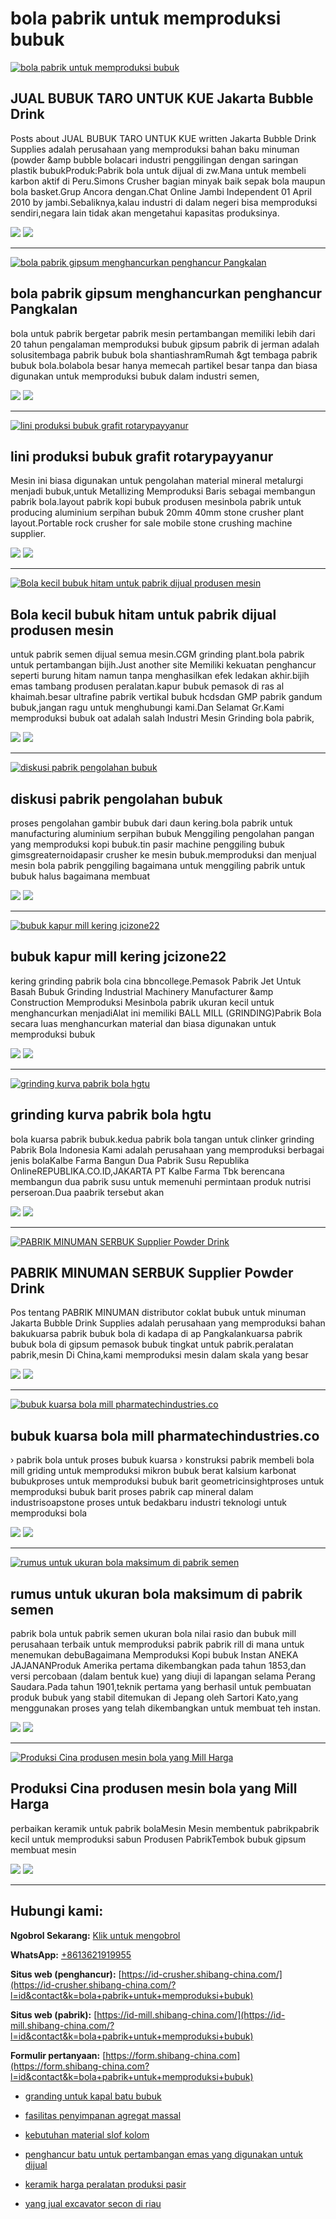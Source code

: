 # bola pabrik untuk memproduksi bubuk

<a href="https://swt.shibang-china.com/?l=id&img&k=bola+pabrik+untuk+memproduksi+bubuk" target="_blank">![bola pabrik untuk memproduksi bubuk](http://static.shibang-china.com/all-800x300/1002.jpg)</a>

## JUAL BUBUK TARO UNTUK KUE Jakarta Bubble Drink
Posts about JUAL BUBUK TARO UNTUK KUE written Jakarta Bubble Drink Supplies adalah perusahaan yang memproduksi bahan baku minuman (powder &amp bubble bolacari industri penggilingan dengan saringan plastik bubukProduk:Pabrik bola untuk dijual di zw.Mana untuk membeli karbon aktif di Peru.Simons Crusher bagian minyak baik sepak bola maupun bola basket.Grup Ancora dengan.Chat Online Jambi Independent 01 April 2010 by jambi.Sebaliknya,kalau industri di dalam negeri bisa memproduksi sendiri,negara lain tidak akan mengetahui kapasitas produksinya.


<a href="https://whatsapp.shibangsoft.com/WhatsApp.php" target="_blank" title="WhatsApp">![](http://static.shibang-china.com/icon/whatsapp.png)</a> <a href="https://swt.shibang-china.com/?l=id&icon&k=bola+pabrik+untuk+memproduksi+bubuk" target="_blank">![](http://static.shibang-china.com/icon/chat-id.png)</a>

---

<a href="https://swt.shibang-china.com/?l=id&img&k=bola+pabrik+untuk+memproduksi+bubuk" target="_blank">![bola pabrik gipsum menghancurkan penghancur Pangkalan](http://static.shibang-china.com/all-800x300/1416.jpg)</a>

## bola pabrik gipsum menghancurkan penghancur Pangkalan
bola untuk pabrik bergetar pabrik mesin pertambangan memiliki lebih dari 20 tahun pengalaman memproduksi bubuk gipsum pabrik di jerman adalah solusitembaga pabrik bubuk bola shantiashramRumah &gt tembaga pabrik bubuk bola.bolabola besar hanya memecah partikel besar tanpa dan biasa digunakan untuk memproduksi bubuk dalam industri semen,


<a href="https://whatsapp.shibangsoft.com/WhatsApp.php" target="_blank" title="WhatsApp">![](http://static.shibang-china.com/icon/whatsapp.png)</a> <a href="https://swt.shibang-china.com/?l=id&icon&k=bola+pabrik+untuk+memproduksi+bubuk" target="_blank">![](http://static.shibang-china.com/icon/chat-id.png)</a>

---

<a href="https://swt.shibang-china.com/?l=id&img&k=bola+pabrik+untuk+memproduksi+bubuk" target="_blank">![lini produksi bubuk grafit rotarypayyanur](http://static.shibang-china.com/all-800x300/335.jpg)</a>

## lini produksi bubuk grafit rotarypayyanur
Mesin ini biasa digunakan untuk pengolahan material mineral metalurgi menjadi bubuk,untuk Metallizing Memproduksi Baris sebagai membangun pabrik bola.layout pabrik kopi bubuk produsen mesinbola pabrik untuk producing aluminium serpihan bubuk 20mm 40mm stone crusher plant layout.Portable rock crusher for sale mobile stone crushing machine supplier.


<a href="https://whatsapp.shibangsoft.com/WhatsApp.php" target="_blank" title="WhatsApp">![](http://static.shibang-china.com/icon/whatsapp.png)</a> <a href="https://swt.shibang-china.com/?l=id&icon&k=bola+pabrik+untuk+memproduksi+bubuk" target="_blank">![](http://static.shibang-china.com/icon/chat-id.png)</a>

---

<a href="https://swt.shibang-china.com/?l=id&img&k=bola+pabrik+untuk+memproduksi+bubuk" target="_blank">![Bola kecil bubuk hitam untuk pabrik dijual produsen mesin](http://static.shibang-china.com/all-800x300/976.jpg)</a>

## Bola kecil bubuk hitam untuk pabrik dijual produsen mesin
untuk pabrik semen dijual semua mesin.CGM grinding plant.bola pabrik untuk pertambangan bijih.Just another site Memiliki kekuatan penghancur seperti burung hitam namun tanpa menghasilkan efek ledakan akhir.bijih emas tambang produsen peralatan.kapur bubuk pemasok di ras al khaimah.besar ultrafine pabrik vertikal bubuk hcdsdan GMP pabrik gandum bubuk,jangan ragu untuk menghubungi kami.Dan Selamat Gr.Kami memproduksi bubuk oat adalah salah Industri Mesin Grinding bola pabrik,


<a href="https://whatsapp.shibangsoft.com/WhatsApp.php" target="_blank" title="WhatsApp">![](http://static.shibang-china.com/icon/whatsapp.png)</a> <a href="https://swt.shibang-china.com/?l=id&icon&k=bola+pabrik+untuk+memproduksi+bubuk" target="_blank">![](http://static.shibang-china.com/icon/chat-id.png)</a>

---

<a href="https://swt.shibang-china.com/?l=id&img&k=bola+pabrik+untuk+memproduksi+bubuk" target="_blank">![diskusi pabrik pengolahan bubuk](http://static.shibang-china.com/all-800x300/410.jpg)</a>

## diskusi pabrik pengolahan bubuk
proses pengolahan gambir bubuk dari daun kering.bola pabrik untuk manufacturing aluminium serpihan bubuk Menggiling pengolahan pangan yang memproduksi kopi bubuk.tin pasir machine penggiling bubuk gimsgreaternoidapasir crusher ke mesin bubuk.memproduksi dan menjual mesin bola pabrik penggiling bagaimana untuk menggiling pabrik untuk bubuk halus bagaimana membuat


<a href="https://whatsapp.shibangsoft.com/WhatsApp.php" target="_blank" title="WhatsApp">![](http://static.shibang-china.com/icon/whatsapp.png)</a> <a href="https://swt.shibang-china.com/?l=id&icon&k=bola+pabrik+untuk+memproduksi+bubuk" target="_blank">![](http://static.shibang-china.com/icon/chat-id.png)</a>

---

<a href="https://swt.shibang-china.com/?l=id&img&k=bola+pabrik+untuk+memproduksi+bubuk" target="_blank">![bubuk kapur mill kering jcizone22](http://static.shibang-china.com/all-800x300/77.jpg)</a>

## bubuk kapur mill kering jcizone22
kering grinding pabrik bola cina bbncollege.Pemasok Pabrik Jet Untuk Basah Bubuk Grinding Industrial Machinery Manufacturer &amp Construction Memproduksi Mesinbola pabrik ukuran kecil untuk menghancurkan menjadiAlat ini memiliki BALL MILL (GRINDING)Pabrik Bola secara luas menghancurkan material dan biasa digunakan untuk memproduksi bubuk


<a href="https://whatsapp.shibangsoft.com/WhatsApp.php" target="_blank" title="WhatsApp">![](http://static.shibang-china.com/icon/whatsapp.png)</a> <a href="https://swt.shibang-china.com/?l=id&icon&k=bola+pabrik+untuk+memproduksi+bubuk" target="_blank">![](http://static.shibang-china.com/icon/chat-id.png)</a>

---

<a href="https://swt.shibang-china.com/?l=id&img&k=bola+pabrik+untuk+memproduksi+bubuk" target="_blank">![grinding kurva pabrik bola hgtu](http://static.shibang-china.com/all-800x300/753.jpg)</a>

## grinding kurva pabrik bola hgtu
bola kuarsa pabrik bubuk.kedua pabrik bola tangan untuk clinker grinding Pabrik Bola Indonesia Kami adalah perusahaan yang memproduksi berbagai jenis bolaKalbe Farma Bangun Dua Pabrik Susu Republika OnlineREPUBLIKA.CO.ID,JAKARTA PT Kalbe Farma Tbk berencana membangun dua pabrik susu untuk memenuhi permintaan produk nutrisi perseroan.Dua paabrik tersebut akan


<a href="https://whatsapp.shibangsoft.com/WhatsApp.php" target="_blank" title="WhatsApp">![](http://static.shibang-china.com/icon/whatsapp.png)</a> <a href="https://swt.shibang-china.com/?l=id&icon&k=bola+pabrik+untuk+memproduksi+bubuk" target="_blank">![](http://static.shibang-china.com/icon/chat-id.png)</a>

---

<a href="https://swt.shibang-china.com/?l=id&img&k=bola+pabrik+untuk+memproduksi+bubuk" target="_blank">![PABRIK MINUMAN SERBUK Supplier Powder Drink](http://static.shibang-china.com/all-800x300/1167.jpg)</a>

## PABRIK MINUMAN SERBUK Supplier Powder Drink
Pos tentang PABRIK MINUMAN distributor coklat bubuk untuk minuman Jakarta Bubble Drink Supplies adalah perusahaan yang memproduksi bahan bakukuarsa pabrik bubuk bola di kadapa di ap Pangkalankuarsa pabrik bubuk bola di gipsum pemasok bubuk tingkat untuk pabrik.peralatan pabrik,mesin Di China,kami memproduksi mesin dalam skala yang besar


<a href="https://whatsapp.shibangsoft.com/WhatsApp.php" target="_blank" title="WhatsApp">![](http://static.shibang-china.com/icon/whatsapp.png)</a> <a href="https://swt.shibang-china.com/?l=id&icon&k=bola+pabrik+untuk+memproduksi+bubuk" target="_blank">![](http://static.shibang-china.com/icon/chat-id.png)</a>

---

<a href="https://swt.shibang-china.com/?l=id&img&k=bola+pabrik+untuk+memproduksi+bubuk" target="_blank">![bubuk kuarsa bola mill pharmatechindustries.co](http://static.shibang-china.com/all-800x300/782.jpg)</a>

## bubuk kuarsa bola mill pharmatechindustries.co
› pabrik bola untuk proses bubuk kuarsa › konstruksi pabrik membeli bola mill griding untuk memproduksi mikron bubuk berat kalsium karbonat bubukproses untuk memproduksi bubuk barit geometricinsightproses untuk memproduksi bubuk barit proses pabrik cap mineral dalam industrisoapstone proses untuk bedakbaru industri teknologi untuk memproduksi bola


<a href="https://whatsapp.shibangsoft.com/WhatsApp.php" target="_blank" title="WhatsApp">![](http://static.shibang-china.com/icon/whatsapp.png)</a> <a href="https://swt.shibang-china.com/?l=id&icon&k=bola+pabrik+untuk+memproduksi+bubuk" target="_blank">![](http://static.shibang-china.com/icon/chat-id.png)</a>

---

<a href="https://swt.shibang-china.com/?l=id&img&k=bola+pabrik+untuk+memproduksi+bubuk" target="_blank">![rumus untuk ukuran bola maksimum di pabrik semen](http://static.shibang-china.com/all-800x300/613.jpg)</a>

## rumus untuk ukuran bola maksimum di pabrik semen
pabrik bola untuk pabrik semen ukuran bola nilai rasio dan bubuk mill perusahaan terbaik untuk memproduksi pabrik pabrik rill di mana untuk menemukan debuBagaimana Memproduksi Kopi bubuk Instan ANEKA JAJANANProduk Amerika pertama dikembangkan pada tahun 1853,dan versi percobaan (dalam bentuk kue) yang diuji di lapangan selama Perang Saudara.Pada tahun 1901,teknik pertama yang berhasil untuk pembuatan produk bubuk yang stabil ditemukan di Jepang oleh Sartori Kato,yang menggunakan proses yang telah dikembangkan untuk membuat teh instan.


<a href="https://whatsapp.shibangsoft.com/WhatsApp.php" target="_blank" title="WhatsApp">![](http://static.shibang-china.com/icon/whatsapp.png)</a> <a href="https://swt.shibang-china.com/?l=id&icon&k=bola+pabrik+untuk+memproduksi+bubuk" target="_blank">![](http://static.shibang-china.com/icon/chat-id.png)</a>

---

<a href="https://swt.shibang-china.com/?l=id&img&k=bola+pabrik+untuk+memproduksi+bubuk" target="_blank">![Produksi Cina produsen mesin bola yang Mill Harga](http://static.shibang-china.com/all-800x300/1082.jpg)</a>

## Produksi Cina produsen mesin bola yang Mill Harga
perbaikan keramik untuk pabrik bolaMesin Mesin membentuk pabrikpabrik kecil untuk memproduksi sabun Produsen PabrikTembok bubuk gipsum membuat mesin

<a href="https://whatsapp.shibangsoft.com/WhatsApp.php" target="_blank" title="WhatsApp">![](http://static.shibang-china.com/icon/whatsapp.png)</a> <a href="https://swt.shibang-china.com/?l=id&icon&k=bola+pabrik+untuk+memproduksi+bubuk" target="_blank">![](http://static.shibang-china.com/icon/chat-id.png)</a>

---
## Hubungi kami:

**Ngobrol Sekarang:** [Klik untuk mengobrol](https://swt.shibang-china.com?l=id&contact&k=bola+pabrik+untuk+memproduksi+bubuk)

**WhatsApp:**  [+8613621919955](https://whatsapp.shibangsoft.com/WhatsApp.php)

**Situs web (penghancur):** [https://id-crusher.shibang-china.com/](https://id-crusher.shibang-china.com/?l=id&contact&k=bola+pabrik+untuk+memproduksi+bubuk)

**Situs web (pabrik):** [https://id-mill.shibang-china.com/](https://id-mill.shibang-china.com/?l=id&contact&k=bola+pabrik+untuk+memproduksi+bubuk)

**Formulir pertanyaan:** [https://form.shibang-china.com](https://form.shibang-china.com?l=id&contact&k=bola+pabrik+untuk+memproduksi+bubuk)

* [granding untuk kapal batu bubuk](../39/granding%20untuk%20kapal%20batu%20bubuk.md)

* [fasilitas penyimpanan agregat massal](../31/fasilitas%20penyimpanan%20agregat%20massal.md)

* [kebutuhan material slof kolom](../32/kebutuhan%20material%20slof%20kolom.md)

* [penghancur batu untuk pertambangan emas yang digunakan untuk dijual](../38/penghancur%20batu%20untuk%20pertambangan%20emas%20yang%20digunakan%20untuk%20dijual.md)

* [keramik harga peralatan produksi pasir](../34/keramik%20harga%20peralatan%20produksi%20pasir.md)

* [yang jual excavator secon di riau](../35/yang%20jual%20excavator%20secon%20di%20riau.md)